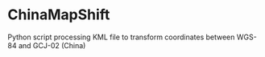 ChinaMapShift
=============

Python script processing KML file to transform coordinates between WGS-84 and GCJ-02 (China)
